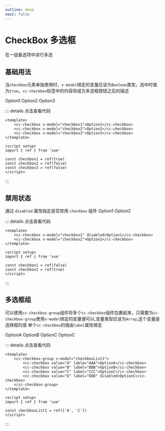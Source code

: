 ```yaml
---
outline: deep
next: false
---
```


# CheckBox 多选框

在一组备选项中进行多选

## 基础用法
当`checkbox`元素单独使用时，`v-model`绑定的变量应该为`Boolean`类型，选中时值为`true`。`cc-checkbox`标签中的内容将成为多选框按钮之后的描述

<script setup>
import ccCheckbox from '../../src/components/checkbox'
import ccCheckboxGroup from '../../src/components/checkbox-group'
import { ref } from 'vue'

const checkbox1 = ref(true)
const checkbox2 = ref(false)
const checkbox3 = ref(false)
const checkbox4 = ref(false)
const checkbox5 = ref(true)
const checkboxList1 = ref(['A', 'C'])
</script>
<cc-checkbox v-model="checkbox1">Option1</cc-checkbox>
<cc-checkbox v-model="checkbox2">Option2</cc-checkbox>
<cc-checkbox v-model="checkbox3">Option3</cc-checkbox>

::: details 点击查看代码
```vue
<template>
    <cc-checkbox v-model="checkbox1">Option1</cc-checkbox>
    <cc-checkbox v-model="checkbox2">Option2</cc-checkbox>
    <cc-checkbox v-model="checkbox3">Option3</cc-checkbox>
</template>

<script setup>
import { ref } from 'vue'

const checkbox1 = ref(true)
const checkbox2 = ref(false)
const checkbox3 = ref(false)
</script>
```
:::

## 禁用状态
通过 `disabled` 属性指定是否禁用 `checkbox` 组件
<cc-checkbox v-model="checkbox4" disabled>Option1</cc-checkbox>
<cc-checkbox v-model="checkbox5">Option2</cc-checkbox>

::: details 点击查看代码
```vue
<template>
    <cc-checkbox v-model="checkbox1" disabled>Option1</cc-checkbox>
    <cc-checkbox v-model="checkbox2">Option2</cc-checkbox>
</template>

<script setup>
import { ref } from 'vue'

const checkbox1 = ref(false)
const checkbox2 = ref(true)
</script>
```
:::

## 多选框组
可以使用`cc-checkbox-group`组件将多个`cc-checkbox`组件包裹起来，只需要为`cc-checkbox-group`使用`v-model`绑定的变量便可以,变量类型应该为`Array`,这个变量是选择框的值
单个`cc-checkbox`的值由`label`属性绑定

<cc-checkbox-group v-model="checkboxList1">
    <cc-checkbox value="A" lable="AAA">OptionA</cc-checkbox>
    <cc-checkbox value="B" label="BBB">OptionB</cc-checkbox>
    <cc-checkbox value="C" label="CCC">OptionC</cc-checkbox>
    <cc-checkbox value="D" label="DDD" disabled>OptionC</cc-checkbox>
</cc-checkbox-group>

::: details 点击查看代码
```vue
<template>
    <cc-checkbox-group v-model="checkboxList1">
        <cc-checkbox value="A" lable="AAA">OptionA</cc-checkbox>
        <cc-checkbox value="B" label="BBB">OptionB</cc-checkbox>
        <cc-checkbox value="C" label="CCC">OptionC</cc-checkbox>
        <cc-checkbox value="D" label="DDD" disabled>OptionC</cc-checkbox>
    </cc-checkbox-group>
</template>

<script setup>
import { ref } from 'vue'

const checkboxList1 = ref(['A', 'C'])
</script>
```
:::